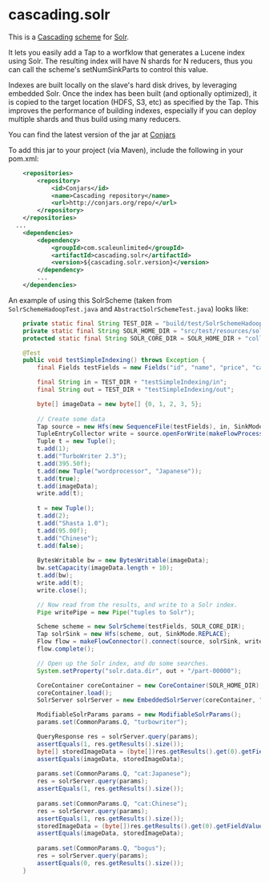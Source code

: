 cascading.solr
==============

This is a [Cascading](http://www.cascading.org/) [scheme](http://docs.cascading.org/cascading/2.1/userguide/html/ch03s05.html#N20867) for [Solr](http://lucene.apache.org/solr/).

It lets you easily add a Tap to a worfklow that generates a Lucene
index using Solr. The resulting index will have N shards for N reducers,
thus you can call the scheme's setNumSinkParts to control this value.

Indexes are built locally on the slave's hard disk drives, by leveraging
embedded Solr. Once the index has been built (and optionally optimized),
it is copied to the target location (HDFS, S3, etc) as specified by the
Tap. This improves the performance of building indexes, especially if
you can deploy multiple shards and thus build using many reducers.

You can find the latest version of the jar at [Conjars](http://conjars.org/search?q=cascading.solr)

To add this jar to your project (via Maven), include the following in your pom.xml:

```xml
	<repositories>
		<repository>
			<id>Conjars</id>
			<name>Cascading repository</name>
			<url>http://conjars.org/repo/</url>
		</repository>
	</repositories>
  ...
	<dependencies>
		<dependency>
			<groupId>com.scaleunlimited</groupId>
			<artifactId>cascading.solr</artifactId>
			<version>${cascading.solr.version}</version>
		</dependency>
		...
	</dependencies>
```

An example of using this SolrScheme (taken from `SolrSchemeHadoopTest.java` and `AbstractSolrSchemeTest.java`) looks like:

```java
    private static final String TEST_DIR = "build/test/SolrSchemeHadoopTest/";
    private static final String SOLR_HOME_DIR = "src/test/resources/solr-home-4.1/"; 
    protected static final String SOLR_CORE_DIR = SOLR_HOME_DIR + "collection1"; 

    @Test
    public void testSimpleIndexing() throws Exception {
        final Fields testFields = new Fields("id", "name", "price", "cat", "inStock", "image");

        final String in = TEST_DIR + "testSimpleIndexing/in";
        final String out = TEST_DIR + "testSimpleIndexing/out";

        byte[] imageData = new byte[] {0, 1, 2, 3, 5};
        
        // Create some data
        Tap source = new Hfs(new SequenceFile(testFields), in, SinkMode.REPLACE);
        TupleEntryCollector write = source.openForWrite(makeFlowProcess());
        Tuple t = new Tuple();
        t.add(1);
        t.add("TurboWriter 2.3");
        t.add(395.50f);
        t.add(new Tuple("wordprocessor", "Japanese"));
        t.add(true);
        t.add(imageData);
        write.add(t);
        
        t = new Tuple();
        t.add(2);
        t.add("Shasta 1.0");
        t.add(95.00f);
        t.add("Chinese");
        t.add(false);
        
        BytesWritable bw = new BytesWritable(imageData);
        bw.setCapacity(imageData.length + 10);
        t.add(bw);
        write.add(t);
        write.close();

        // Now read from the results, and write to a Solr index.
        Pipe writePipe = new Pipe("tuples to Solr");

        Scheme scheme = new SolrScheme(testFields, SOLR_CORE_DIR);
        Tap solrSink = new Hfs(scheme, out, SinkMode.REPLACE);
        Flow flow = makeFlowConnector().connect(source, solrSink, writePipe);
        flow.complete();

        // Open up the Solr index, and do some searches.
        System.setProperty("solr.data.dir", out + "/part-00000");

        CoreContainer coreContainer = new CoreContainer(SOLR_HOME_DIR);
        coreContainer.load();
        SolrServer solrServer = new EmbeddedSolrServer(coreContainer, "");

        ModifiableSolrParams params = new ModifiableSolrParams();
        params.set(CommonParams.Q, "turbowriter");

        QueryResponse res = solrServer.query(params);
        assertEquals(1, res.getResults().size());
        byte[] storedImageData = (byte[])res.getResults().get(0).getFieldValue("image");
        assertEquals(imageData, storedImageData);
        
        params.set(CommonParams.Q, "cat:Japanese");
        res = solrServer.query(params);
        assertEquals(1, res.getResults().size());
        
        params.set(CommonParams.Q, "cat:Chinese");
        res = solrServer.query(params);
        assertEquals(1, res.getResults().size());
        storedImageData = (byte[])res.getResults().get(0).getFieldValue("image");
        assertEquals(imageData, storedImageData);
        
        params.set(CommonParams.Q, "bogus");
        res = solrServer.query(params);
        assertEquals(0, res.getResults().size());
    }
```
